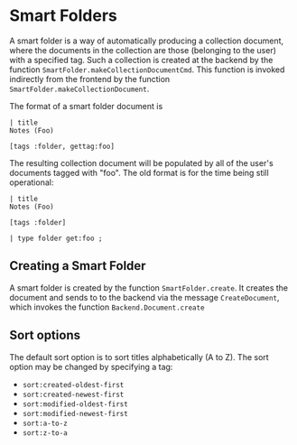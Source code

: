# Smart Folders

A smart folder is a way of automatically producing a collection
document, where the documents in the collection are those
(belonging to the user) with a specified tag.  Such a 
collection is created at the backend by the function 
`SmartFolder.makeCollectionDocumentCmd`.   This function
is invoked indirectly from the frontend by the function
`SmartFolder.makeCollectionDocument`.



The format of a smart folder document is

```text
| title
Notes (Foo)

[tags :folder, gettag:foo]
```

The resulting collection document will be populated by all of
the user's documents tagged with "foo".
The old format is for the time being still
operational:

```text
| title
Notes (Foo)

[tags :folder]

| type folder get:foo ; 
```

## Creating a Smart Folder

A smart folder is created by the function
`SmartFolder.create`.  It creates the document
and sends to to the backend via the message
`CreateDocument`, which invokes the function
`Backend.Document.create`


## Sort options

The default sort option is to sort titles 
alphabetically (A to Z).  The sort option
may be changed by specifying a tag:

- `sort:created-oldest-first`
- `sort:created-newest-first`
- `sort:modified-oldest-first`
- `sort:modified-newest-first`
- `sort:a-to-z`
- `sort:z-to-a`




